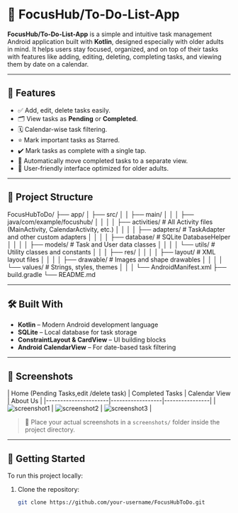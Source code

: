 # 📱 FocusHub/To-Do-List-App

**FocusHub/To-Do-List-App** is a simple and intuitive task management Android application built with **Kotlin**, designed especially with older adults in mind. It helps users stay focused, organized, and on top of their tasks with features like adding, editing, deleting, completing tasks, and viewing them by date on a calendar.

---

## 🌟 Features

- ✅ Add, edit, delete tasks easily.
- 🗂 View tasks as **Pending** or **Completed**.
- 🗓 Calendar-wise task filtering.
- ⭐ Mark important tasks as Starred.
- ✔️ Mark tasks as complete with a single tap.
- 🔄 Automatically move completed tasks to a separate view.
- 👵 User-friendly interface optimized for older adults.

---

## 📂 Project Structure

FocusHubToDo/
├── app/
│ ├── src/
│ │ ├── main/
│ │ │ ├── java/com/example/focushub/
│ │ │ │ ├── activities/ # All Activity files (MainActivity, CalendarActivity, etc.)
│ │ │ │ ├── adapters/ # TaskAdapter and other custom adapters
│ │ │ │ ├── database/ # SQLite DatabaseHelper
│ │ │ │ ├── models/ # Task and User data classes
│ │ │ │ └── utils/ # Utility classes and constants
│ │ │ ├── res/
│ │ │ │ ├── layout/ # XML layout files
│ │ │ │ ├── drawable/ # Images and shape drawables
│ │ │ │ └── values/ # Strings, styles, themes
│ │ │ └── AndroidManifest.xml
├── build.gradle
└── README.md

---

## 🛠 Built With

- **Kotlin** – Modern Android development language
- **SQLite** – Local database for task storage
- **ConstraintLayout & CardView** – UI building blocks
- **Android CalendarView** – For date-based task filtering

---

## 📸 Screenshots

| Home (Pending Tasks,edit /delete task) | Completed Tasks | Calendar View | About Us |
|----------------------|------------------|----------------|
| ![screenshot1](screenshots/home.png) | ![screenshot2](screenshots/completed.png) | ![screenshot3](screenshots/calendar.png) |

> 📌 Place your actual screenshots in a `screenshots/` folder inside the project directory.

---

## 🚀 Getting Started

To run this project locally:

1. Clone the repository:
   ```bash
   git clone https://github.com/your-username/FocusHubToDo.git

